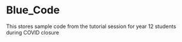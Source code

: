 # Blue_Code
This stores sample code from the tutorial session for year 12 students during COVID closure
